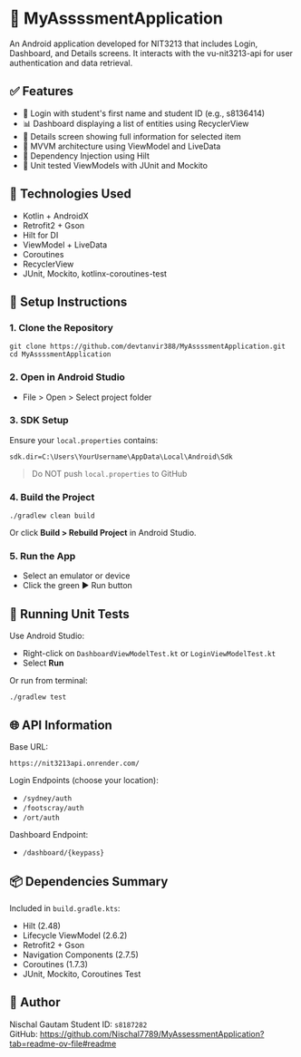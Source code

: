 
# 📱 MyAssssmentApplication

An Android application developed for NIT3213 that includes Login, Dashboard, and Details screens. It interacts with the vu-nit3213-api for user authentication and data retrieval.

## ✅ Features

- 🔐 Login with student's first name and student ID (e.g., s8136414)
- 📊 Dashboard displaying a list of entities using RecyclerView
- 📄 Details screen showing full information for selected item
- 🧠 MVVM architecture using ViewModel and LiveData
- 💉 Dependency Injection using Hilt
- 🧪 Unit tested ViewModels with JUnit and Mockito

## 🧰 Technologies Used

- Kotlin + AndroidX
- Retrofit2 + Gson
- Hilt for DI
- ViewModel + LiveData
- Coroutines
- RecyclerView
- JUnit, Mockito, kotlinx-coroutines-test

## 🚀 Setup Instructions

### 1. Clone the Repository

```
git clone https://github.com/devtanvir388/MyAssssmentApplication.git
cd MyAssssmentApplication
```

### 2. Open in Android Studio

- File > Open > Select project folder

### 3. SDK Setup

Ensure your `local.properties` contains:

```
sdk.dir=C:\Users\YourUsername\AppData\Local\Android\Sdk
```

> Do NOT push `local.properties` to GitHub

### 4. Build the Project

```
./gradlew clean build
```

Or click **Build > Rebuild Project** in Android Studio.

### 5. Run the App

- Select an emulator or device
- Click the green ▶️ Run button

## 🧪 Running Unit Tests

Use Android Studio:
- Right-click on `DashboardViewModelTest.kt` or `LoginViewModelTest.kt`
- Select **Run**

Or run from terminal:

```
./gradlew test
```

## 🌐 API Information

Base URL:
```
https://nit3213api.onrender.com/
```

Login Endpoints (choose your location):
- `/sydney/auth`
- `/footscray/auth`
- `/ort/auth`

Dashboard Endpoint:
- `/dashboard/{keypass}`

## 📦 Dependencies Summary

Included in `build.gradle.kts`:
- Hilt (2.48)
- Lifecycle ViewModel (2.6.2)
- Retrofit2 + Gson
- Navigation Components (2.7.5)
- Coroutines (1.7.3)
- JUnit, Mockito, Coroutines Test

## 🙌 Author

Nischal Gautam 
Student ID: `s8187282`  
GitHub: https://github.com/Nischal7789/MyAssessmentApplication?tab=readme-ov-file#readme
